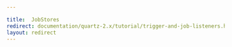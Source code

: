 ```yaml
---

title:  JobStores
redirect: documentation/quartz-2.x/tutorial/trigger-and-job-listeners.html
layout: redirect
---
```

